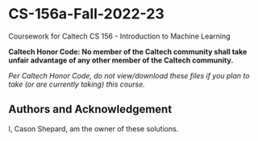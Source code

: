 # CS-156a-Fall-2022-23

Coursework for Caltech CS 156 - Introduction to Machine Learning

**Caltech Honor Code: No member of the Caltech community shall take unfair advantage of any other member of the Caltech community.**

*Per Caltech Honor Code, do not view/download these files if you plan to take (or are currently taking) this course.*

## Authors and Acknowledgement
I, Cason Shepard, am the owner of these solutions.
